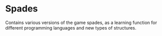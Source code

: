 # Spades
Contains various versions of the game spades, as a learning function for different programming languages and new types of structures.
